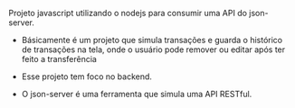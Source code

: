 Projeto javascript utilizando o nodejs para consumir uma API do json-server. 

- Básicamente é um projeto que simula transações e guarda o histórico de transações na tela, onde o usuário pode remover ou editar após ter feito a transferência

- Esse projeto tem foco no backend.

- O json-server é uma ferramenta que simula uma API RESTful.